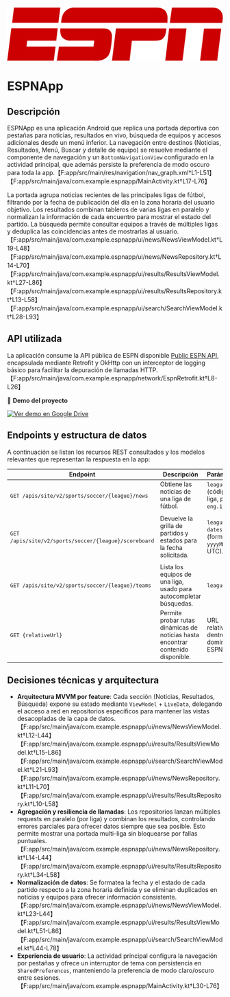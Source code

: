 <p align="center">
  <img src="bannerESPN.svg" alt="Banner del proyecto" width="700">
</p>


# ESPNApp



## Descripción
ESPNApp es una aplicación Android que replica una portada deportiva con pestañas para noticias, resultados en vivo, búsqueda de equipos y accesos adicionales desde un menú inferior. La navegación entre destinos (Noticias, Resultados, Menú, Buscar y detalle de equipo) se resuelve mediante el componente de navegación y un `BottomNavigationView` configurado en la actividad principal, que además persiste la preferencia de modo oscuro para toda la app.【F:app/src/main/res/navigation/nav_graph.xml†L1-L51】【F:app/src/main/java/com.example.espnapp/MainActivity.kt†L17-L76】

La portada agrupa noticias recientes de las principales ligas de fútbol, filtrando por la fecha de publicación del día en la zona horaria del usuario objetivo. Los resultados combinan tableros de varias ligas en paralelo y normalizan la información de cada encuentro para mostrar el estado del partido. La búsqueda permite consultar equipos a través de múltiples ligas y deduplica las coincidencias antes de mostrarlas al usuario.【F:app/src/main/java/com.example.espnapp/ui/news/NewsViewModel.kt†L19-L48】【F:app/src/main/java/com.example.espnapp/ui/news/NewsRepository.kt†L14-L70】【F:app/src/main/java/com.example.espnapp/ui/results/ResultsViewModel.kt†L27-L86】【F:app/src/main/java/com.example.espnapp/ui/results/ResultsRepository.kt†L13-L58】【F:app/src/main/java/com.example.espnapp/ui/search/SearchViewModel.kt†L28-L93】

## API utilizada
La aplicación consume la API pública de ESPN disponible [Public ESPN API](https://github.com/pseudo-r/Public-ESPN-API), encapsulada mediante Retrofit y OkHttp con un interceptor de logging básico para facilitar la depuración de llamadas HTTP.【F:app/src/main/java/com.example.espnapp/network/EspnRetrofit.kt†L8-L26】


🎥 **Demo del proyecto**

[![Ver demo en Google Drive](https://img.shields.io/badge/▶️%20Ver%20demo%20en%20Drive-blue?style=for-the-badge)](https://drive.google.com/file/d/12_y9BrjtjYTzqzlKC7XPQmcwcKqvHtIU/view?usp=sharing)

## Endpoints y estructura de datos
A continuación se listan los recursos REST consultados y los modelos relevantes que representan la respuesta en la app:

| Endpoint | Descripción | Parámetros | Modelo clave |
| --- | --- | --- | --- |
| `GET /apis/site/v2/sports/soccer/{league}/news` | Obtiene las noticias de una liga de fútbol. | `league` (código de liga, p. ej. `eng.1`). | `NewsResponse` → `Article` (titular, descripción, fecha ISO, enlaces e imágenes).【F:app/src/main/java/com.example.espnapp/network/EspnApiService.kt†L14-L15】【F:app/src/main/java/com.example.espnapp/model/NewsModels.kt†L6-L32】 |
| `GET /apis/site/v2/sports/soccer/{league}/scoreboard` | Devuelve la grilla de partidos y estados para la fecha solicitada. | `league`, `dates` (formato `yyyyMMdd` en UTC). | `ScoreboardResponse` → `Event` → `Competition` → `Competitor` y `Team` (nombres, marcadores, logos y estado del encuentro).【F:app/src/main/java/com.example.espnapp/network/EspnApiService.kt†L19-L24】【F:app/src/main/java/com.example.espnapp/model/espn/ScoreboardModels.kt†L6-L53】 |
| `GET /apis/site/v2/sports/soccer/{league}/teams` | Lista los equipos de una liga, usado para autocompletar búsquedas. | `league`. | `TeamsResponse` → `SportX` → `LeagueX` → `TeamX` → `Team` (nombre corto, largo y siglas).【F:app/src/main/java/com.example.espnapp/network/EspnApiService.kt†L26-L28】【F:app/src/main/java/com.example.espnapp/network/EspnApiService.kt†L35-L40】 |
| `GET {relativeUrl}` | Permite probar rutas dinámicas de noticias hasta encontrar contenido disponible. | URL relativa dentro del dominio ESPN. | Reutiliza `NewsResponse`.【F:app/src/main/java/com.example.espnapp/network/EspnApiService.kt†L30-L32】 |

## Decisiones técnicas y arquitectura
- **Arquitectura MVVM por feature**: Cada sección (Noticias, Resultados, Búsqueda) expone su estado mediante `ViewModel` + `LiveData`, delegando el acceso a red en repositorios específicos para mantener las vistas desacopladas de la capa de datos.【F:app/src/main/java/com.example.espnapp/ui/news/NewsViewModel.kt†L12-L44】【F:app/src/main/java/com.example.espnapp/ui/results/ResultsViewModel.kt†L15-L86】【F:app/src/main/java/com.example.espnapp/ui/search/SearchViewModel.kt†L21-L93】【F:app/src/main/java/com.example.espnapp/ui/news/NewsRepository.kt†L11-L70】【F:app/src/main/java/com.example.espnapp/ui/results/ResultsRepository.kt†L10-L58】
- **Agregación y resiliencia de llamadas**: Los repositorios lanzan múltiples requests en paralelo (por liga) y combinan los resultados, controlando errores parciales para ofrecer datos siempre que sea posible. Esto permite mostrar una portada multi-liga sin bloquearse por fallas puntuales.【F:app/src/main/java/com.example.espnapp/ui/news/NewsRepository.kt†L14-L44】【F:app/src/main/java/com.example.espnapp/ui/results/ResultsRepository.kt†L34-L58】
- **Normalización de datos**: Se formatea la fecha y el estado de cada partido respecto a la zona horaria definida y se eliminan duplicados en noticias y equipos para ofrecer información consistente.【F:app/src/main/java/com.example.espnapp/ui/news/NewsViewModel.kt†L23-L44】【F:app/src/main/java/com.example.espnapp/ui/results/ResultsViewModel.kt†L51-L86】【F:app/src/main/java/com.example.espnapp/ui/search/SearchViewModel.kt†L44-L78】
- **Experiencia de usuario**: La actividad principal configura la navegación por pestañas y ofrece un interruptor de tema con persistencia en `SharedPreferences`, manteniendo la preferencia de modo claro/oscuro entre sesiones.【F:app/src/main/java/com.example.espnapp/MainActivity.kt†L30-L76】
